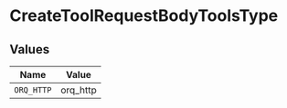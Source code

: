 # CreateToolRequestBodyToolsType


## Values

| Name       | Value      |
| ---------- | ---------- |
| `ORQ_HTTP` | orq_http   |